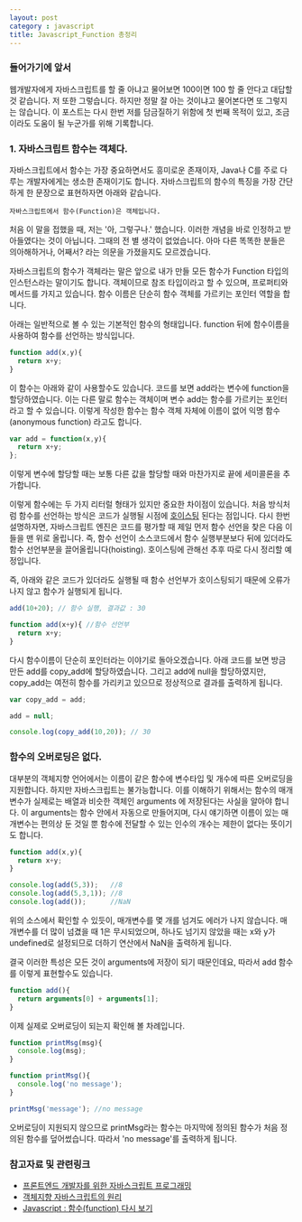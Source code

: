```yaml
---
layout: post
category : javascript
title: Javascript_Function 총정리
---
```


### 들어가기에 앞서
웹개발자에게 자바스크립트를 할 줄 아냐고 물어보면 100이면 100 할 줄 안다고 대답할 것 같습니다. 저 또한 그렇습니다. 하지만 정말 잘 아는 것이냐고 물어본다면 또 그렇지는 않습니다. 이 포스트는 다시 한번 저를 담금질하기 위함에 첫 번째 목적이 있고, 조금이라도 도움이 될 누군가를 위해 기록합니다.


### 1. 자바스크립트 함수는 객체다.

자바스크립트에서 함수는 가장 중요하면서도 흥미로운 존재이자, Java나 C를 주로 다루는 개발자에게는 생소한 존재이기도 합니다. 자바스크립트의 함수의 특징을 가장 간단하게 한 문장으로 표현하자면 아래와 같습니다.

```
자바스크립트에서 함수(Function)은 객체입니다.
```

처음 이 말을 접했을 때, 저는 '아, 그렇구나.' 했습니다. 이러한 개념을 바로 인정하고 받아들였다는 것이 아닙니다. 그때의 전 별 생각이 없었습니다. 아마 다른 똑똑한 분들은 의아해하거나, 어째서? 라는 의문을 가졌을지도 모르겠습니다.

자바스크립트의 함수가 객체라는 말은 앞으로 내가 만들 모든 함수가 Function 타입의 인스턴스라는 말이기도 합니다. 객체이므로 참조 타입이라고 할 수 있으며, 프로퍼티와 메서드를 가지고 있습니다. 함수 이름은 단순히 함수 객체를 가르키는 포인터 역할을 합니다.

아래는 일반적으로 볼 수 있는 기본적인 함수의 형태입니다. function 뒤에 함수이름을 사용하여 함수를 선언하는 방식입니다.

```js
function add(x,y){
  return x+y;
}
```

이 함수는 아래와 같이 사용할수도 있습니다. 코드를 보면 add라는 변수에 function을 할당하였습니다. 이는 다른 말로 함수는 객체이며 변수 add는 함수를 가르키는 포인터라고 할 수 있습니다. 이렇게 작성한 함수는 함수 객체 자체에 이름이 없어 익명 함수(anonymous function) 라고도 합니다.

```js
var add = function(x,y){
  return x+y;
};
```
이렇게 변수에 할당할 때는 보통 다른 값을 할당할 때와 마찬가지로 끝에 세미콜론을 추가합니다.

이렇게 함수에는 두 가지 리터럴 형태가 있지만 중요한 차이점이 있습니다. 처음 방식처럼 함수를 선언하는 방식은 코드가 실행될 시점에 [호이스팅](https://developer.mozilla.org/ko/docs/Glossary/Hoisting) 된다는 점입니다.
다시 한번 설명하자면, 자바스크립트 엔진은 코드를 평가할 때 제일 먼저 함수 선언을 찾은 다음 이들을 맨 위로 올립니다. 즉, 함수 선언이 소스코드에서 함수 실행부분보다 뒤에 있더라도 함수 선언부분을 끌어올립니다(hoisting). 호이스팅에 관해선 추후 따로 다시 정리할 예정입니다.

즉, 아래와 같은 코드가 있더라도 실행될 때 함수 선언부가 호이스팅되기 때문에 오류가 나지 않고 함수가 실행되게 됩니다.

```js
add(10+20); // 함수 실행, 결과값 : 30

function add(x+y){ //함수 선언부
  return x+y;
}
```


다시 함수이름이 단순히 포인터라는 이야기로 돌아오겠습니다.
아래 코드를 보면 방금 만든 add를 copy_add에 할당하였습니다. 그리고 add에 null을 할당하였지만, copy_add는 여전히 함수를 가리키고 있으므로 정상적으로 결과를 출력하게 됩니다.

```js
var copy_add = add;

add = null;

console.log(copy_add(10,20)); // 30
```

### 함수의 오버로딩은 없다.

대부분의 객체지향 언어에서는 이름이 같은 함수에 변수타입 및 개수에 따른 오버로딩을 지원합니다. 하지만 자바스크립트는 불가능합니다. 이를 이해하기 위해서는 함수의 매개변수가 실제로는 배열과 비슷한 객체인 arguments 에 저장된다는 사실을 알아야 합니다. 이 arguments는 함수 안에서 자동으로 만들어지며, 다시 얘기하면 이름이 있는 매개변수는 편의상 둔 것일 뿐 함수에 전달할 수 있는 인수의 개수는 제한이 없다는 뜻이기도 합니다.

```js
function add(x,y){
  return x+y;
}

console.log(add(5,3));   //8
console.log(add(5,3,1)); //8
console.log(add());      //NaN
```

위의 소스에서 확인할 수 있듯이, 매개변수를 몇 개를 넘겨도 에러가 나지 않습니다. 매개변수를 더 많이 넘겼을 때 1은 무시되었으며, 하나도 넘기지 않았을 때는 x와 y가 undefined로 설정되므로 더하기 연산에서 NaN을 출력하게 됩니다.

결국 이러한 특성은 모든 것이 arguments에 저장이 되기 때문인데요, 따라서 add 함수를 이렇게 표현할수도 있습니다.

```js
function add(){
  return arguments[0] + arguments[1];
}
```

이제 실제로 오버로딩이 되는지 확인해 볼 차례입니다.

```js
function printMsg(msg){
  console.log(msg);
}

function printMsg(){
  console.log('no message');
}

printMsg('message'); //no message
```

오버로딩이 지원되지 않으므로 printMsg라는 함수는 마지막에 정의된 함수가 처음 정의된 함수를 덮어썼습니다. 따라서 'no message'를 출력하게 됩니다.


### 참고자료 및 관련링크
- [프론트엔드 개발자를 위한 자바스크립트 프로그래밍](http://book.naver.com/product/go.nhn?bid=7204207&cpName=aladdin&url=http%3A%2F%2Fwww.aladin.co.kr%2Fpart%2Fwgate.aspx%3Fk%3DyX0iVru1r6MZd1dA4HlGejY2Ue8syl%26sk%3D641696%26u%3D%252Fshop%252Fwproduct.aspx%253FISBN%253D8966260764)
- [객체지향 자바스크립트의 원리](http://book.naver.com/product/go.nhn?bid=7204207&cpName=aladdin&url=http%3A%2F%2Fwww.aladin.co.kr%2Fpart%2Fwgate.aspx%3Fk%3DyX0iVru1r6MZd1dA4HlGejY2Ue8syl%26sk%3D641696%26u%3D%252Fshop%252Fwproduct.aspx%253FISBN%253D8966260764)
- [Javascript : 함수(function) 다시 보기](http://www.nextree.co.kr/p4150/)
